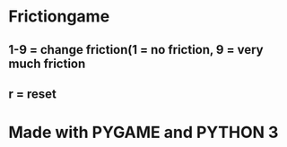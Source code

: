 # Frictiongame
## 1-9 = change friction(1 = no friction, 9 = very much friction
## r = reset

# Made with PYGAME and PYTHON 3
